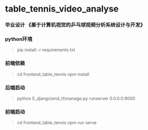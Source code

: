 # table_tennis_video_analyse
### 毕业设计  《基于计算机视觉的乒乓球视频分析系统设计与开发》

### python环境
> pip install -r requirements.txt

### 前端依赖
> cd frontend_table_tennis
> npm install

### 后端启动
> python E_django\end_tt\manage.py runserver 0.0.0.0:9000

### 前端启动
> cd frontend_table_tennis
> npm run serve
